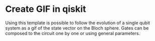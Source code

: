 # Create GIF in qiskit

Using this template is possible to follow the evolution of a single qubit system as a gif of the state vector on the Bloch sphere. Gates can be composed to the circuit one by one or using general parameters. 